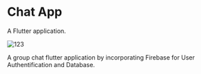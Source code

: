# Chat App

A Flutter application.

![123](https://user-images.githubusercontent.com/60261673/117349323-e397ca00-aec8-11eb-8200-4e588f7c1076.gif)


A group chat flutter application by incorporating Firebase for User Authentification and Database. 
